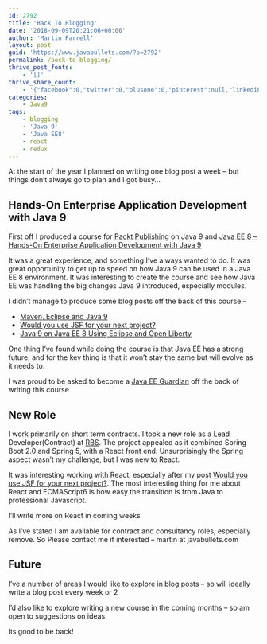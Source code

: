 ```yaml
---
id: 2792
title: 'Back To Blogging'
date: '2018-09-09T20:21:06+00:00'
author: 'Martin Farrell'
layout: post
guid: 'https://www.javabullets.com/?p=2792'
permalink: /back-to-blogging/
thrive_post_fonts:
    - '[]'
thrive_share_count:
    - '{"facebook":0,"twitter":0,"plusone":0,"pinterest":null,"linkedin":0,"total":0,"last_fetch":1544790233,"url":"https://www.javabullets.com/back-to-blogging/"}'
categories:
    - Java9
tags:
    - blogging
    - 'Java 9'
    - 'Java EE8'
    - react
    - redux
---
```


At the start of the year I planned on writing one blog post a week – but things don’t always go to plan and I got busy…

## Hands-On Enterprise Application Development with Java 9

First off I produced a course for [Packt Publishing](https://www.packtpub.com) on Java 9 and [Java EE 8 – Hands-On Enterprise Application Development with Java 9 ](https://www.packtpub.com/application-development/hands-enterprise-application-development-java-9-video)

It was a great experience, and something I’ve always wanted to do. It was great opportunity to get up to speed on how Java 9 can be used in a Java EE 8 environment. It was interesting to create the course and see how Java EE was handling the big changes Java 9 introduced, especially modules.

I didn’t manage to produce some blog posts off the back of this course –

- [Maven, Eclipse and Java 9](https://www.javabullets.com/maven-eclipse-and-java-9/)
- [Would you use JSF for your next project?](https://www.javabullets.com/is-jsf-still-relevant/)
- [Java 9 on Java EE 8 Using Eclipse and Open Liberty](https://www.javabullets.com/java-9-on-java-ee-8-using-eclipse-and-open-liberty/)

One thing I’ve found while doing the course is that Java EE has a strong future, and for the key thing is that it won’t stay the same but will evolve as it needs to.

I was proud to be asked to become a [Java EE Guardian](https://javaee-guardians.io/) off the back of writing this course

## New Role

I work primarily on <g class="gr_ gr_5 gr-alert gr_spell gr_inline_cards gr_run_anim ContextualSpelling ins-del multiReplace" data-gr-id="5" id="5">short term</g> contracts. I took a new role as a Lead Developer(Contract) at [RBS](https://www.rbs.com/). The project appealed as it combined Spring Boot 2.0 and Spring 5, with a React front end. Unsurprisingly the Spring aspect wasn’t my challenge, but I was new to React.

It was interesting working with React, especially after my post [Would you use JSF for your next project?](https://www.javabullets.com/is-jsf-still-relevant/). The most interesting thing for me about React and ECMAScript6 is how easy the transition is from Java to professional Javascript.

I’ll write more on React in coming weeks

As I’ve stated I am available for contract and consultancy roles, especially remove. So Please contact me if interested – martin at javabullets.com

## Future

I’ve a number of areas I would like to explore in blog posts – so will ideally write a blog post every week or 2

I’d also like to explore writing a new course in the coming months – so am open to suggestions on ideas

Its good to be back!
